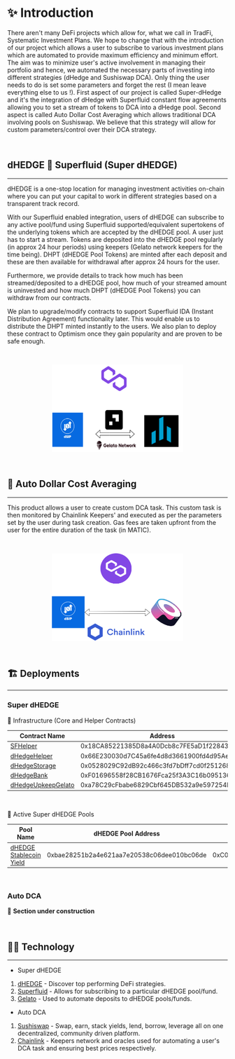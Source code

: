 # :sparkles: Introduction

There aren't many DeFi projects which allow for, what we call in TradFi, Systematic Investment Plans. We hope to change that with the introduction of our project which allows a user to subscribe to various investment plans which are automated to provide maximum efficiency and minimum effort. The aim was to minimize user's active involvement in managing their portfolio and hence, we automated the necessary parts of investing into different strategies (dHedge and Sushiswap DCA). Only thing the user needs to do is set some parameters and forget the rest (I mean leave everything else to us !). First aspect of our project is called Super-dHedge and it's the integration of dHedge with Superfluid constant flow agreements allowing you to set a stream of tokens to DCA into a dHedge pool. Second aspect is called Auto Dollar Cost Averaging which allows traditional DCA involving pools on Sushiswap. We believe that this strategy will allow for custom parameters/control over their DCA strategy.

&nbsp;

## dHEDGE :handshake: Superfluid (Super dHEDGE)

---

​dHEDGE is a one-stop location for managing investment activities on-chain where you can put your capital to work in different strategies based on a transparent track record.

With our Superfluid enabled integration, users of dHEDGE can subscribe to any active pool/fund using Superfluid supported/equivalent supertokens of the underlying tokens which are accepted by the dHEDGE pool. A user just has to start a stream. Tokens are deposited into the dHEDGE pool regularly (in approx 24 hour periods) using keepers (Gelato network keepers for the time being). DHPT (dHEDGE Pool Tokens) are minted after each deposit and these are then available for withdrawal after approx 24 hours for the user.

Furthermore, we provide details to track how much has been streamed/deposited to a dHEDGE pool, how much of your streamed amount is uninvested and how much DHPT (dHEDGE Pool Tokens) you can withdraw from our contracts.

We plan to upgrade/modify contracts to support Superfluid IDA (Instant Distribution Agreement) functionality later. This would enable us to distribute the DHPT minted instantly to the users. We also plan to deploy these contract to Optimism once they gain popularity and are proven to be safe enough.

&nbsp;

<img src="misc/images/Super%20dHEDGE.png" alt="Tech used in Super D HEDGE" style="height: 200px; width: 300px; display: block; margin: 0 auto;"/>

&nbsp;

## :robot: Auto Dollar Cost Averaging

---

This product allows a user to create custom DCA task. This custom task is then monitored by Chainlink Keepers' and executed as per the parameters set by the user during task creation. Gas fees are taken upfront from the user for the entire duration of the task (in MATIC).

&nbsp;

<img src="misc/images/Auto%20DCA.png" alt="Tech used in Auto Dollar Cost Averaging" style="height: 200px; width: 300px; display: block; margin: 0 auto;"/>

&nbsp;

## :building_construction: Deployments

---

### Super dHEDGE

:office: Infrastructure (Core and Helper Contracts)

| Contract Name | Address |
| ------------- | ------- |
| [SFHelper](https://polygonscan.com/address/0x18CA85221385D8a4A0Dcb8c7FE5aD1f22843349b#code) | 0x18CA85221385D8a4A0Dcb8c7FE5aD1f22843349b |
| [dHedgeHelper](https://polygonscan.com/address/0x66E230030d7C45a6fe4d8d3661900fd4d95Aef07#code) | 0x66E230030d7C45a6fe4d8d3661900fd4d95Aef07 |
| [dHedgeStorage](https://polygonscan.com/address/0x0528029C92dB92c466c3fd7bDff7cd0f25126829#code) | 0x0528029C92dB92c466c3fd7bDff7cd0f25126829 |
| [dHedgeBank](https://polygonscan.com/address/0xF01696558f28CB1676Fca25f3A3C16b0951366b6#code) | 0xF01696558f28CB1676Fca25f3A3C16b0951366b6 |
| [dHedgeUpkeepGelato](https://polygonscan.com/address/0xa78C29cFbabe6829Cbf645DB532a9e597254F5C1#code) | 0xa78C29cFbabe6829Cbf645DB532a9e597254F5C1 |

&nbsp;

:money_with_wings: Active Super dHEDGE Pools

| Pool Name | dHEDGE Pool Address | Super dHEDGE Address |
| --------- | ------------------- | -------------------- |
| [dHEDGE Stablecoin Yield](https://app.dhedge.org/pool/0xbae28251b2a4e621aa7e20538c06dee010bc06de) | 0xbae28251b2a4e621aa7e20538c06dee010bc06de | 0xC05B38Dd7D1bc0E65b2EE5dF19AC4296B382Cb10 |

&nbsp;

### Auto DCA

:construction: **Section under construction**

&nbsp;

## :man_technologist: Technology

---

- Super dHEDGE

1. [dHEDGE](https://www.dhedge.org/) - Discover top performing DeFi strategies.
2. [Superfluid](https://www.superfluid.finance/home) - Allows for subscribing to a particular dHEDGE pool/fund.
3. [Gelato](https://www.gelato.network/) - Used to automate deposits to dHEDGE pools/funds.

- Auto DCA

1. [Sushiswap](https://sushi.com/) - Swap, earn, stack yields, lend, borrow, leverage all on one decentralized, community driven platform.
2. [Chainlink](https://chain.link/) - Keepers network and oracles used for automating a user's DCA task and ensuring best prices respectively.

